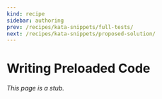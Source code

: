 ```yaml
---
kind: recipe
sidebar: authoring
prev: /recipes/kata-snippets/full-tests/
next: /recipes/kata-snippets/proposed-solution/
---
```


# Writing Preloaded Code

_This page is a stub._